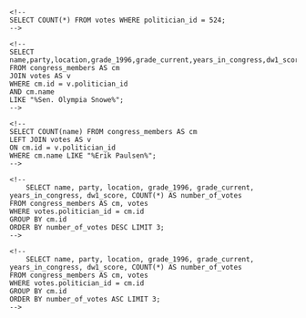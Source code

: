 <!-- Release 1  -->

<!-- 1. Hitung jumlah vote untuk Sen. Olympia Snowe yang memiliki id 524. -->
	<!--
	SELECT COUNT(*) FROM votes WHERE politician_id = 524;
	-->

<!-- 2. Sekarang lakukan JOIN tanpa menggunakan id `524`. Query kedua tabel votes dan congress_members. -->
	<!--
	SELECT name,party,location,grade_1996,grade_current,years_in_congress,dw1_score
	FROM congress_members AS cm
	JOIN votes AS v
	WHERE cm.id = v.politician_id
	AND cm.name
	LIKE "%Sen. Olympia Snowe%";
	-->

<!-- 3. Sekarang gimana dengan representative Erik Paulsen? Berapa banyak vote yang dia dapatkan? -->  
	<!--
	SELECT COUNT(name) FROM congress_members AS cm
	LEFT JOIN votes AS v
	ON cm.id = v.politician_id
	WHERE cm.name LIKE "%Erik Paulsen%";
	-->

<!-- 4. Buatlah daftar peserta Congress yang mendapatkan vote terbanyak. Jangan sertakan field `created_at` dan `updated_at`. -->
	<!--
        SELECT name, party, location, grade_1996, grade_current, years_in_congress, dw1_score, COUNT(*) AS number_of_votes
	FROM congress_members AS cm, votes 
	WHERE votes.politician_id = cm.id 
	GROUP BY cm.id 
	ORDER BY number_of_votes DESC LIMIT 3;
	-->
	
<!-- 5. Sekarang buatlah sebuah daftar semua anggota Congress yang setidaknya mendapatkan beberapa vote dalam urutan dari yang paling sedikit. Dan juga jangan sertakan field-field yang memiliki tipe date. -->
	<!--
     	SELECT name, party, location, grade_1996, grade_current, years_in_congress, dw1_score, COUNT(*) AS number_of_votes
	FROM congress_members AS cm, votes 
	WHERE votes.politician_id = cm.id 
	GROUP BY cm.id 
	ORDER BY number_of_votes ASC LIMIT 3;
	-->

<!-- Release 2  -->

<!-- 1. Siapa anggota Congress yang mendapatkan vote terbanyak? List nama mereka dan jumlah vote-nya. Siapa saja yang memilih politisi tersebut? List nama mereka, dan jenis kelamin mereka. -->

<!-- 2. Berapa banyak vote yang diterima anggota Congress yang memiliki grade di bawah 9 (gunakan field `grade_current`)? Ambil nama, lokasi, grade_current dan jumlah vote. -->

<!-- 3. Apa saja 10 negara bagian yang memiliki voters terbanyak? List semua orang yang melakukan vote di negara bagian yang paling populer. (Akan menjadi daftar yang panjang, kamu bisa gunakan hasil dari query pertama untuk menyederhanakan query berikut ini.) -->

<!-- 4. List orang-orang yang vote lebih dari dua kali. Harusnya mereka hanya bisa vote untuk posisi Senator dan satu lagi untuk wakil. Wow, kita dapat si tukang curang! Segera laporkan ke KPK!! -->

<!-- 5. Apakah ada orang yang melakukan vote kepada politisi yang sama dua kali? Siapa namanya dan siapa nama politisinya? -->
